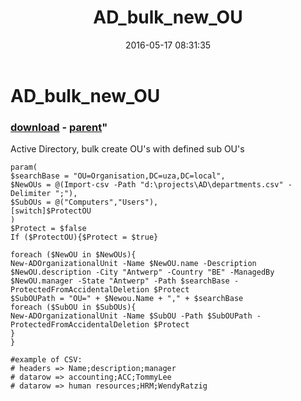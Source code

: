 ﻿---
pid:            6346
parent:         3699
children:       
poster:         kitty
title:          AD_bulk_new_OU
date:           2016-05-17 08:31:35
format:         posh
---

# AD_bulk_new_OU

### [download](6346.ps1) - [parent](3699.md)"

Active Directory, bulk create OU's with defined sub OU's

```posh
param(
$searchBase = "OU=Organisation,DC=uza,DC=local",
$NewOUs = @(Import-csv -Path "d:\projects\AD\departments.csv" -Delimiter ";"),
$SubOUs = @("Computers","Users"),
[switch]$ProtectOU
)
$Protect = $false
If ($ProtectOU){$Protect = $true}

foreach ($NewOU in $NewOUs){
New-ADOrganizationalUnit -Name $NewOU.name -Description $NewOU.description -City "Antwerp" -Country "BE" -ManagedBy $NewOU.manager -State "Antwerp" -Path $searchBase -ProtectedFromAccidentalDeletion $Protect
$SubOUPath = "OU=" + $Newou.Name + "," + $searchBase
foreach ($SubOU in $SubOUs){
New-ADOrganizationalUnit -Name $SubOU -Path $SubOUPath -ProtectedFromAccidentalDeletion $Protect
}
}

#example of CSV:
# headers => Name;description;manager
# datarow => accounting;ACC;TommyLee
# datarow => human resources;HRM;WendyRatzig
```
